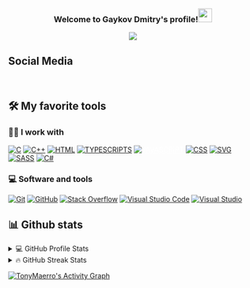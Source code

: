 <h3 align="center">
  Welcome to Gaykov Dmitry's profile!<img src="https://media.giphy.com/media/hvRJCLFzcasrR4ia7z/giphy.gif" width="28"> 
</h3>

<p align="left"> <img style="display: none" src="https://komarev.com/ghpvc/?username=TonyMaerro&label=Profile%20views&color=00CED1&style=flat-square" alt="bxr1ng" /></p>

<p align="center">
  <a href="https://github.com/DenverCoder1/readme-typing-svg"><img src="https://readme-typing-svg.herokuapp.com/?lines=Student%20of%20BSTU;Always%20learning%20new%20things;From%20DimAnder&font=Fira%20Code&center=true&width=440&height=45&color=f75c7e&vCenter=true&size=22"></a>
</p>

## Social Media

<a href="https://github.com/TonyMaerro"><img alt="" src="https://custom-icon-badges.herokuapp.com/badge/GitHub-000000.svg?style=flat-square&logo=github&logoColor=white"></a>
<a href="https://www.instagram.com/dima_gaykov/"><img alt="" src="https://custom-icon-badges.herokuapp.com/badge/Instagram-ee00ac.svg?style=flat-square&logo=instagram&logoColor=white"></a>
<a href="https://vk.com/dgaykov1"><img alt="" src="https://custom-icon-badges.herokuapp.com/badge/VK-00009f.svg?style=flat-square&logo=vk&logoColor=white"></a>

## 🛠️ My favorite tools

### 👨‍💻 I work with
<p>
    <a href="https://github.com/search?q=user%3ATonyMaerro+language%3Ac"><img alt="C" src="https://custom-icon-badges.herokuapp.com/badge/C-03599C.svg?style=flat-square&logo=c-in-hexagon&logoColor=white"></a>
    <a href="https://github.com/search?q=user%3ATonyMaerro+language%3Acpp"><img alt="C++" src="https://custom-icon-badges.herokuapp.com/badge/C++-11038A.svg?style=flat-square&logo=cpp2&logoColor=white"></a>
    <a href="https://github.com/search?q=user%3ATonyMaerro+language%3Ahtml"><img alt="HTML" src="https://img.shields.io/badge/HTML-E34F26.svg?style=flat-square&logo=html5&logoColor=white"></a>
  <a href="https://github.com/search?q=user%3ATonyMaerro+language%3Atypescript"><img alt="TYPESCRIPTS" src="https://img.shields.io/badge/TypeScript-0000aa.svg?style=flat-square&logo=typescript&logoColor=white"></a>
    <a  style="color: white" href="https://github.com/search?q=user%3ATonyMaerro+language%3Ajavascript"><img alt="JAVASCRIPT" src="https://img.shields.io/badge/JavaScript-eeaa00.svg?style=flat-square&logo=javascript&logoColor=white"></a>
    <a href="https://github.com/search?q=user%3ATonyMaerro+language%3Acss"><img alt="CSS" src="https://img.shields.io/badge/CSS-1572B6.svg?style=flat-square&logo=css3&logoColor=white"></a>
  <a href="https://github.com/search?q=user%3ATonyMaerro+language%3Asvg"><img alt="SVG" src="https://img.shields.io/badge/SVG%2BXML-e0982c.svg?style=flat-square&logo=svg&logoColor=white"></a>
    <a href="https://github.com/search?q=user%3ATonyMaerro+language%3Asass"><img alt="SASS" src="https://img.shields.io/badge/Sass-5500aa.svg?style=flat-square&logo=SASS&logoColor=white"></a>
  <a href="https://github.com/search?q=user%3ATonyMaerro+language%3Acsharp"><img alt="C#" src="https://img.shields.io/badge/CS-5151ff.svg?style=flat-square&logo=CSHARP&logoColor=white"></a>

</p>

### 💻 Software and tools
<p>
    <a href="https://git-scm.com/"><img alt="Git" src="https://img.shields.io/badge/Git-F05033.svg?style=flat-square&logo=git&logoColor=white"></a>
    <a href="https://github.com/"><img alt="GitHub" src="https://img.shields.io/badge/GitHub-000001.svg?style=flat-square&logo=github&logoColor=white"></a>
    <a href="https://ru.stackoverflow.com/"><img alt="Stack Overflow" src="https://img.shields.io/badge/-Stack%20Overflow-FE7A16?style=flat-square&logo=stack-overflow&logoColor=white"></a>
    <a href="https://code.visualstudio.com/"><img alt="Visual Studio Code" src="https://img.shields.io/badge/Visual%20Studio%20Code-0078d7.svg?style=flat-square&logo=visual-studio-code&logoColor=white"></a>
    <a href="https://visualstudio.microsoft.com/"><img alt="Visual Studio" src="https://img.shields.io/badge/Visual%20Studio-8b00ff.svg?style=flat-square&logo=visual-studio&logoColor=ffffff"></a>
 </p>
    

## 📊 Github stats


<details> 
  <summary>💻 GitHub Profile Stats</summary>
  <br/>
    <a href="https://github.com/TonyMaerro"><img alt="TonyMaerro's Github Stats" src="https://denvercoder1-github-readme-stats.vercel.app/api/?username=TonyMaerro&show_icons=true&count_private=true&theme=react&hide_border=true&bg_color=1F222E&title_color=F85D7F&icon_color=F8D866" height="192px"/></a>
  <a href="https://github.com/TonyMaerro"><img alt="TonyMaerro's Top Languages" src="https://github-readme-stats.vercel.app/api/top-langs/?username=TonyMaerro&langs_count=8&layout=compact&theme=react&hide_border=true&bg_color=1F222E&title_color=F85D7F&icon_color=F8D866&hide=Jupyter%20Notebook" height="192px"/></a>
  <br/>
</details>

<details> 
  <summary>🔥 GitHub Streak Stats</summary>
  <br/>
    <a href="https://github.com/TonyMaerro">
    <img alt="TonyMaerro's streak" src="https://github-readme-streak-stats.herokuapp.com/?user=TonyMaerro&theme=monokai-metallian&hide_border=true"/>
  </a>
  <br/>
</details>

<a href="https://github.com/TonyMaerro"><img alt="TonyMaerro's Activity Graph" src="https://denvercoder1-activity-graph.herokuapp.com/graph/?username=TonyMaerro&bg_color=1F222E&color=F8D866&line=F85D7F&point=FFFFFF&hide_border=true" /></a>

